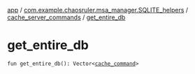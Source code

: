 [app](../../index.md) / [com.example.chaosruler.msa_manager.SQLITE_helpers](../index.md) / [cache_server_commands](index.md) / [get_entire_db](.)

# get_entire_db

`fun get_entire_db(): Vector<`[`cache_command`](../../com.example.chaosruler.msa_manager.object_types/cache_command/index.md)`>`